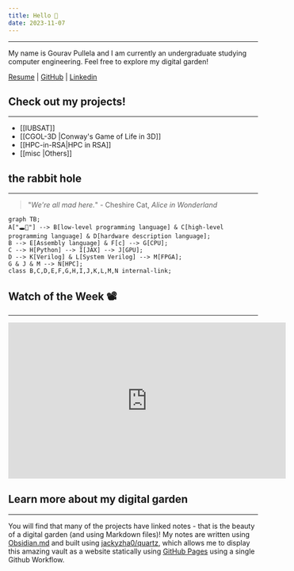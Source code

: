 ```yaml
---
title: Hello 👋
date: 2023-11-07
---
```

---
My name is Gourav Pullela and I am currently an undergraduate studying computer engineering.  Feel free to explore my digital garden!

<a target="_blank" href="./assets/Resume/Gourav-Pullela-Resume.pdf">Resume</a> | [GitHub](https://github.com/gpullela) | [Linkedin](https://www.linkedin.com/in/gourav-pullela/)

## Check out my projects!  
---
- [[IUBSAT]]
- [[CGOL-3D |Conway's Game of Life in 3D]]
- [[HPC-in-RSA|HPC in RSA]]
- [[misc |Others]]

## the rabbit hole
---

>"*We're all mad here.*"
\- Cheshire Cat, *Alice in Wonderland*

```mermaid
graph TB;
A["🕳️🐇"] --> B[low-level programming language] & C[high-level programming language] & D[hardware description language];
B --> E[Assembly language] & F[c] --> G[CPU];
C --> H[Python] --> I[JAX] --> J[GPU];
D --> K[Verilog] & L[System Verilog] --> M[FPGA];
G & J & M --> N[HPC];
class B,C,D,E,F,G,H,I,J,K,L,M,N internal-link;
```

## Watch of the Week 📽️
---
<iframe width="560" height="315" src="https://www.youtube.com/embed/QQ2QOPWZKVc?si=UcXjKbEb8rC90HqQ" title="YouTube video player" frameborder="0" allow="accelerometer; autoplay; clipboard-write; encrypted-media; gyroscope; picture-in-picture; web-share" allowfullscreen></iframe>

## Learn more about my digital garden
---
You will find that many of the projects have linked notes - that is the beauty of a digital garden (and using Markdown files)!  My notes are written using [Obsidian.md](https://obsidian.md/) and built using [jackyzha0/quartz](https://quartz.jzhao.xyz/), which allows me to display this amazing vault as a website statically using [GitHub Pages](https://pages.github.com/) using a single Github Workflow.  



